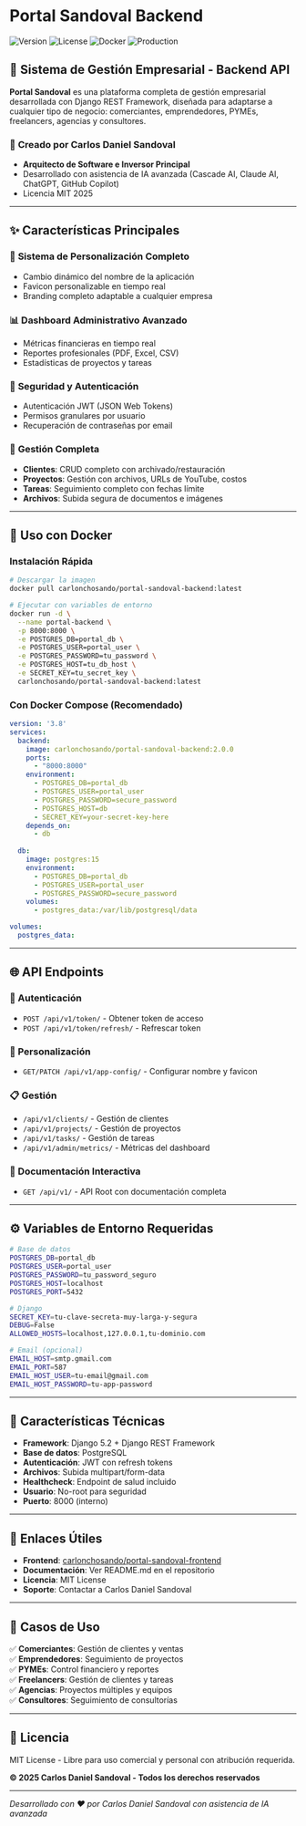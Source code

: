 # Portal Sandoval Backend

![Version](https://img.shields.io/badge/version-2.0.0-blue.svg)
![License](https://img.shields.io/badge/license-MIT-green.svg)
![Docker](https://img.shields.io/badge/docker-ready-brightgreen.svg)
![Production](https://img.shields.io/badge/production-ready-success.svg)

## 🚀 Sistema de Gestión Empresarial - Backend API

**Portal Sandoval** es una plataforma completa de gestión empresarial desarrollada con Django REST Framework, diseñada para adaptarse a cualquier tipo de negocio: comerciantes, emprendedores, PYMEs, freelancers, agencias y consultores.

### 🎯 **Creado por Carlos Daniel Sandoval**
- **Arquitecto de Software e Inversor Principal**
- Desarrollado con asistencia de IA avanzada (Cascade AI, Claude AI, ChatGPT, GitHub Copilot)
- Licencia MIT 2025

---

## ✨ Características Principales

### 🎨 **Sistema de Personalización Completo**
- Cambio dinámico del nombre de la aplicación
- Favicon personalizable en tiempo real
- Branding completo adaptable a cualquier empresa

### 📊 **Dashboard Administrativo Avanzado**
- Métricas financieras en tiempo real
- Reportes profesionales (PDF, Excel, CSV)
- Estadísticas de proyectos y tareas

### 🔐 **Seguridad y Autenticación**
- Autenticación JWT (JSON Web Tokens)
- Permisos granulares por usuario
- Recuperación de contraseñas por email

### 📁 **Gestión Completa**
- **Clientes**: CRUD completo con archivado/restauración
- **Proyectos**: Gestión con archivos, URLs de YouTube, costos
- **Tareas**: Seguimiento completo con fechas límite
- **Archivos**: Subida segura de documentos e imágenes

---

## 🐳 Uso con Docker

### Instalación Rápida

```bash
# Descargar la imagen
docker pull carlonchosando/portal-sandoval-backend:latest

# Ejecutar con variables de entorno
docker run -d \
  --name portal-backend \
  -p 8000:8000 \
  -e POSTGRES_DB=portal_db \
  -e POSTGRES_USER=portal_user \
  -e POSTGRES_PASSWORD=tu_password \
  -e POSTGRES_HOST=tu_db_host \
  -e SECRET_KEY=tu_secret_key \
  carlonchosando/portal-sandoval-backend:latest
```

### Con Docker Compose (Recomendado)

```yaml
version: '3.8'
services:
  backend:
    image: carlonchosando/portal-sandoval-backend:2.0.0
    ports:
      - "8000:8000"
    environment:
      - POSTGRES_DB=portal_db
      - POSTGRES_USER=portal_user
      - POSTGRES_PASSWORD=secure_password
      - POSTGRES_HOST=db
      - SECRET_KEY=your-secret-key-here
    depends_on:
      - db
    
  db:
    image: postgres:15
    environment:
      - POSTGRES_DB=portal_db
      - POSTGRES_USER=portal_user
      - POSTGRES_PASSWORD=secure_password
    volumes:
      - postgres_data:/var/lib/postgresql/data

volumes:
  postgres_data:
```

---

## 🌐 API Endpoints

### 🔑 Autenticación
- `POST /api/v1/token/` - Obtener token de acceso
- `POST /api/v1/token/refresh/` - Refrescar token

### 🎨 Personalización
- `GET/PATCH /api/v1/app-config/` - Configurar nombre y favicon

### 📋 Gestión
- `/api/v1/clients/` - Gestión de clientes
- `/api/v1/projects/` - Gestión de proyectos  
- `/api/v1/tasks/` - Gestión de tareas
- `/api/v1/admin/metrics/` - Métricas del dashboard

### 📖 Documentación Interactiva
- `GET /api/v1/` - API Root con documentación completa

---

## ⚙️ Variables de Entorno Requeridas

```bash
# Base de datos
POSTGRES_DB=portal_db
POSTGRES_USER=portal_user
POSTGRES_PASSWORD=tu_password_seguro
POSTGRES_HOST=localhost
POSTGRES_PORT=5432

# Django
SECRET_KEY=tu-clave-secreta-muy-larga-y-segura
DEBUG=False
ALLOWED_HOSTS=localhost,127.0.0.1,tu-dominio.com

# Email (opcional)
EMAIL_HOST=smtp.gmail.com
EMAIL_PORT=587
EMAIL_HOST_USER=tu-email@gmail.com
EMAIL_HOST_PASSWORD=tu-app-password
```

---

## 🚀 Características Técnicas

- **Framework**: Django 5.2 + Django REST Framework
- **Base de datos**: PostgreSQL
- **Autenticación**: JWT con refresh tokens
- **Archivos**: Subida multipart/form-data
- **Healthcheck**: Endpoint de salud incluido
- **Usuario**: No-root para seguridad
- **Puerto**: 8000 (interno)

---

## 🔗 Enlaces Útiles

- **Frontend**: [carlonchosando/portal-sandoval-frontend](https://hub.docker.com/r/carlonchosando/portal-sandoval-frontend)
- **Documentación**: Ver README.md en el repositorio
- **Licencia**: MIT License
- **Soporte**: Contactar a Carlos Daniel Sandoval

---

## 🎯 Casos de Uso

✅ **Comerciantes**: Gestión de clientes y ventas  
✅ **Emprendedores**: Seguimiento de proyectos  
✅ **PYMEs**: Control financiero y reportes  
✅ **Freelancers**: Gestión de clientes y tareas  
✅ **Agencias**: Proyectos múltiples y equipos  
✅ **Consultores**: Seguimiento de consultorías  

---

## 📄 Licencia

MIT License - Libre para uso comercial y personal con atribución requerida.

**© 2025 Carlos Daniel Sandoval - Todos los derechos reservados**

---

*Desarrollado con ❤️ por Carlos Daniel Sandoval con asistencia de IA avanzada*
